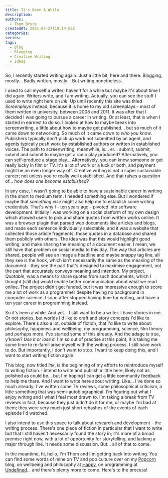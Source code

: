 ```yaml
---
title: It's Been A While
description:
authors:
  - Thom Bruce
createdAt: 2021-07-24T19:14:02Z
categories:
series:
tags:
  - Blog
  - Blogging
  - Creative Writing
  - Ideas
---
```


So, I recently started writing again. Just a little bit, here and there. Blogging, mostly... Badly written, mostly... But writing nonetheless.

I used to call myself a writer; haven't for a while but maybe it's about time I did again. Writers write, and I am writing. Actually, you can see the stuff I used to write right here on _Ink_. Up until recently this site was titled _Screenplays_ instead, because it is home to my old screenplays - most of them written in university, between 2008 and 2011. It was after that I decided I was going to pursue a career in writing. Or at least, that is when I started in earnest to do so. I looked at how to maybe break into screenwriting, a little about how to maybe get published... but so much of it came down to networking. So much of it came down to _who you know_. Publishers typically don't pick up work not submitted by an agent, and agents typically push work by established authors or written in established voices. The path to screenwriting, meanwhile, is... er... submit, submit, submit and submit to maybe get a radio play produced? Alternatively, you can self-produce a stage play... Alternatively, you can know someone or get really lucky in film or TV. It's a lot of work or a luck or both, and payment might be an even longer way off. Creative writing is not a super sustainable career; not unless you're really well established. And that raises a question of... _how does one become established?_

In any case, I wasn't going to be able to have a sustainable career in writing in the short to medium term. I needed something else. But I wondered if maybe that _something else_ might also help me to establish some writing credentials. That's why I - ten years ago - pivoted into software development. Initially I was working on a social platform of my own design which allowed users to pick and share quotes from written works online. It was a browser plugin that parsed web documents like articles and blogs, and made each sentence individually selectable, and it was a website that collected those article fragments, those quotes in a database and shared them publicly with others. The idea was that this would highlight good writing, and make sharing the meaning of a document easier. I mean, we still have that problem on social media to this day. The way that articles are shared, people will see an image a headline and maybe snappy tag line; all they see is the hook, which isn't necessarily the same as the meaning of the document - they see the part that's designed to maximise engagement, not the part that accurately conveys meaning and intention. My project, _Quotable_, was a means to share quotes from such documents, which I thought (still do) would enable better communication about what we read online. The project didn't get funded, but it was impressive enough to score me a lot of work as a programmer despite having no background in computer science. I soon after stopped having time for writing, and have a ten year career in programming instead.

So it's been a while. And yet... I still want to be a writer. I have stories in me. Or not stories, but worlds I'd like to craft and story concepts I'd like to explore. There's also a lot, outside of fiction, that I'd like to write about: philosophy, happiness and wellbeing, my programming, science, film theory and perhaps more. I've started some of this already. And the adage is true, y'know? _Use it or lose it._ I'm so out of practise at this point, it is taking me some time to re-familiarise myself with the writing process. I still have work to do. But importantly, I don't want to stop. I want to keep doing this, and I want to start writing fiction again.

This blog, now titled _Ink_, is the beginning of my efforts to reintroduce myself to writing fiction. I intend to write and publish a little here, likely not as polished as could be... but I'm hoping I can get a little community feedback to help me there. And I want to write here about writing. Like... I've done so much already; I've written some TV reviews, some philosophical criticism, a little something that was semi-autobiographical. I'm figuring out what I enjoy writing and I what I feel most drawn to. I'm taking a break from TV reviews in fact, because they just didn't do it for me, or maybe I'm bad at them; they were very much just short rehashes of the events of each episode I'd watched.

I also intend to use this space to talk about research and development - the writing process. There's one piece of fiction in particular that I want to write but that I still haven't necessarily found the story in; it's more of a broad premise right now, with a lot of opportunity for storytelling, and lacking a major through line. It needs some discussion. But... all of that to come.

In the meantime, hi, hello, I'm Thom and I'm getting back into writing. You can find some words of mine on TV and pop culture over on my [Popcorn](https://popcorn.thombruce.com/) blog, on wellbeing and philosophy at [Happy](https://happy.thombruce.com/), on programming at [Undefined](https://code.thombruce.com/)... and there's plenty more to come. Here's to the process!